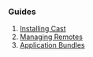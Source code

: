 ### Guides
1. [Installing Cast](/docs/guides/installation/)
2. [Managing Remotes](/docs/guides/remotes-management/)
3. [Application Bundles](/docs/guides/bundles/)
